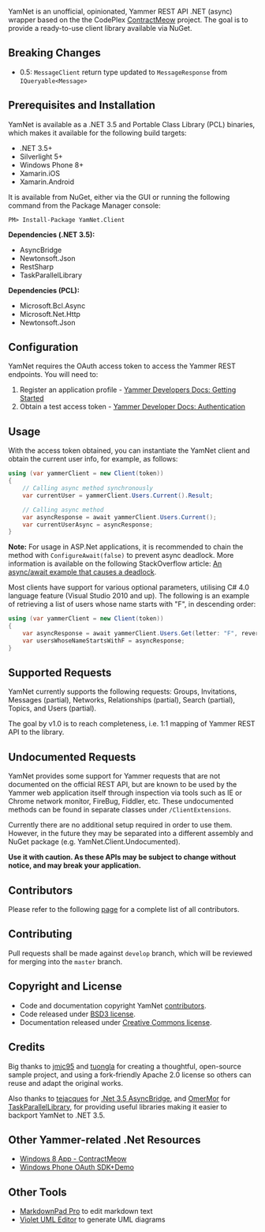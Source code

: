 YamNet is an unofficial, opinionated, Yammer REST API .NET (async) wrapper based on the the CodePlex [ContractMeow](http://yammercontractmeow.codeplex.com/) project. The goal is to provide a ready-to-use client library available via NuGet.

## Breaking Changes
  * 0.5: `MessageClient` return type updated to `MessageResponse` from `IQueryable<Message>`

## Prerequisites and Installation
YamNet is available as a .NET 3.5 and Portable Class Library (PCL) binaries, which makes it available for the following build targets:

  * .NET 3.5+
  * Silverlight 5+
  * Windows Phone 8+
  * Xamarin.iOS
  * Xamarin.Android

It is available from NuGet, either via the GUI or running the following command from the Package Manager console:

```
PM> Install-Package YamNet.Client
```

**Dependencies (.NET 3.5):**

  * AsyncBridge
  * Newtonsoft.Json
  * RestSharp
  * TaskParallelLibrary

**Dependencies (PCL):**

  * Microsoft.Bcl.Async
  * Microsoft.Net.Http
  * Newtonsoft.Json

## Configuration
YamNet requires the OAuth access token to access the Yammer REST endpoints. You will need to:

  1. Register an application profile - [Yammer Developers Docs: Getting Started](https://developer.yammer.com/introduction/)
  2. Obtain a test access token - [Yammer Developer Docs: Authentication](https://developer.yammer.com/authentication/#a-testtoken)

## Usage
With the access token obtained, you can instantiate the YamNet client and obtain the current user info, for example, as follows:

```C#
using (var yammerClient = new Client(token))
{
    // Calling async method synchronously
    var currentUser = yammerClient.Users.Current().Result;

    // Calling async method
    var asyncResponse = await yammerClient.Users.Current();
    var currentUserAsync = asyncResponse;
}
```

**Note:** For usage in ASP.Net applications, it is recommended to chain the method with `ConfigureAwait(false)` to prevent async deadlock. More information is available on the following StackOverflow article: [An async/await example that causes a deadlock](http://stackoverflow.com/a/15022170).

Most clients have support for various optional parameters, utilising C# 4.0 language feature (Visual Studio 2010 and up). The following is an example of retrieving a list of users whose name starts with "F", in descending order:

```C#
using (var yammerClient = new Client(token))
{
    var asyncResponse = await yammerClient.Users.Get(letter: "F", reverse: true);
    var usersWhoseNameStartsWithF = asyncResponse;
}
```

## Supported Requests
YamNet currently supports the following requests: Groups, Invitations, Messages (partial), Networks, Relationships (partial), Search (partial), Topics, and Users (partial). 

The goal by v1.0 is to reach completeness, i.e. 1:1 mapping of Yammer REST API to the library.

## Undocumented Requests
YamNet provides some support for Yammer requests that are not documented on the official REST API, but are known to be used by the Yammer web application itself through inspection via tools such as IE or Chrome network monitor, FireBug, Fiddler, etc. These undocumented methods can be found in separate classes under `/ClientExtensions`.

Currently there are no additional setup required in order to use them. However, in the future they may be separated into a different assembly and NuGet package (e.g. YamNet.Client.Undocumented).

**Use it with caution. As these APIs may be subject to change without notice, and may break your application.**

## Contributors
Please refer to the following [page](/Contributors.md) for a complete list of all contributors.

## Contributing
Pull requests shall be made against `develop` branch, which will be reviewed for merging into the `master` branch.

## Copyright and License
  * Code and documentation copyright YamNet [contributors](/Contributors.md).
  * Code released under [BSD3 license](/License.txt).
  * Documentation released under [Creative Commons license](/LicenseDocs.txt).

## Credits
Big thanks to [jmjc95](http://www.codeplex.com/site/users/view/jmjc95) and [tuongla](http://www.codeplex.com/site/users/view/tuongla) for creating a thoughtful, open-source sample project, and using a fork-friendly Apache 2.0 license so others can reuse and adapt the original works.

Also thanks to [tejacques](https://github.com/tejacques) for [.Net 3.5 AsyncBridge](https://github.com/tejacques/AsyncBridge), and [OmerMor](https://github.com/OmerMor) for [TaskParallelLibrary](http://www.nuget.org/packages/TaskParallelLibrary/), for providing useful libraries making it easier to backport YamNet to .NET 3.5. 

## Other Yammer-related .Net Resources
 * [Windows 8 App - ContractMeow](http://yammercontractmeow.codeplex.com/)
 * [Windows Phone OAuth SDK+Demo](https://github.com/yammer/windows-phone-oauth-sdk-demo)

## Other Tools
 * [MarkdownPad Pro](markdownpad.com) to edit markdown text
 * [Violet UML Editor](http://alexdp.free.fr/violetumleditor/page.php) to generate UML diagrams